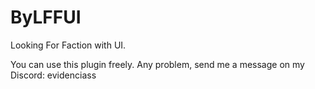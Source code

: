 # ByLFFUI

Looking For Faction with UI.

You can use this plugin freely.
Any problem, send me a message on my Discord: evidenciass
